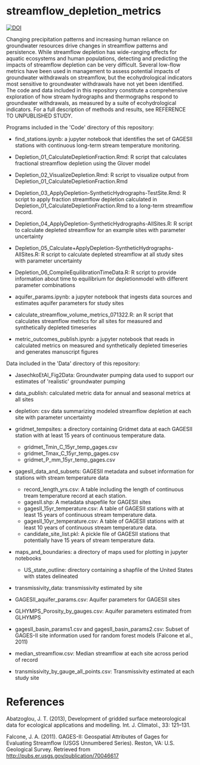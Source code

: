 # streamflow_depletion_metrics

[![DOI](https://zenodo.org/badge/390171336.svg)](https://zenodo.org/badge/latestdoi/390171336)

Changing precipitation patterns and increasing human reliance on groundwater resources drive changes in streamflow patterns and persistence. 
While streamflow depletion has wide-ranging effects for aquatic ecosystems and human populations, detecting and predicting the impacts of
streamflow depletion can be very difficult. Several low-flow metrics have been used in management to assess potential impacts of groundwater
withdrawals on streamflow, but the ecohydrological indicators most sensitive to groundwater withdrawals have not yet been identified. The code 
and data included in this repository constitute a comprehensive exploration of how stream hydrographs and thermographs respond to 
groundwater withdrawals, as measured by a suite of ecohydrological indicators. For a full description of methods and results, see 
REFERENCE TO UNPUBLISHED STUDY.

Programs included in the 'Code' directory of this repository:

- find_stations.ipynb: a jupyter notebook that identifies the set of GAGESII stations with continuous long-term stream temperature monitoring.

- Depletion_01_CalculateDepletionFraction.Rmd: R script that calculates fractional streamflow depletion using the Glover model

- Depletion_02_VisualizeDepletion.Rmd: R script to visualize output from Depletion_01_CalculateDepletionFraction.Rmd

- Depletion_03_ApplyDepletion-SyntheticHydrographs-TestSite.Rmd: R script to apply fraction streamflow depletion calculated in Depletion_01_CalculateDepletionFraction.Rmd to a long-term streamflow record.

- Depletion_04_ApplyDepletion-SyntheticHydrographs-AllSites.R: R script to calculate depleted streamflow for an example sites with parameter uncertainty

- Depletion_05_Calculate+ApplyDepletion-SyntheticHydrographs-AllSites.R: R script to calculate depleted streamflow at all study sites with parameter uncertainty

- Depletion_06_CompileEquilibrationTimeData.R: R script to provide information about time to equilibrium for depletionmodel with different parameter combinations

- aquifer_params.ipynb: a jupyter notebook that ingests data sources and estimates aquifer parameters for study sites

- calculate_streamflow_volume_metrics_071322.R: an R script that calculates streamflow metrics for all sites for measured and synthetically depleted timeseries

- metric_outcomes_publish.ipynb: a jupyter notebook that reads in calculated metrics on measured and synthetically depleted timeseries and generates manuscript figures

Data included in the 'Data' directory of this repository:

- JasechkoEtAl_Fig2Data: Groundwater pumping data used to support our estimates of 'realistic' groundwater pumping
- data_publish: calculated metric data for annual and seasonal metrics at all sites
- depletion: csv data summarizing modeled streamflow depletion at each site with parameter uncertainty

- gridmet_tempsites: a directory containing Gridmet data at each GAGESII station with at least 15 years of continuous temperature data.

     - gridmet_Tmin_C_15yr_temp_gages.csv
     - gridmet_Tmax_C_15yr_temp_gages.csv
     - gridmet_P_mm_15yr_temp_gages.csv

- gagesII_data_and_subsets: GAGESII metadata and subset information for stations with stream temperature data

     - record_length_yrs.csv: A table including the length of continuous tream temperature record at each station.
     - gagesII.shp: A metadata shapefile for GAGESII sites
     - gagesII_15yr_temperature.csv: A table of GAGESII stations with at least 15 years of continuous stream temperature data.
     - gagesII_10yr_temperature.csv: A table of GAGESII stations with at least 10 years of continuous stream temperature data.
     - candidate_site_list.pkl: A pickle file of GAGESII stations that potentially have 15 years of stream temperature data.

- maps_and_boundaries: a directory of maps used for plotting in jupyter notebooks

     - US_state_outline: directory containing a shapfile of the United States with states delineated

- transmissivity_data: transmissivity estimated by site
- GAGESII_aquifer_params.csv: Aquifer parameters for GAGESII sites
- GLHYMPS_Porosity_by_gauges.csv: Aquifer parameters estimated from GLHYMPS
- gagesII_basin_params1.csv and gagesII_basin_params2.csv: Subset of GAGES-II site information used for random forest models (Falcone et al., 2011)
- median_streamflow.csv: Median streamflow at each site across period of record
- transmissivity_by_gauge_all_points.csv: Transmissivity estimated at each study site



# References
Abatzoglou, J. T. (2013), Development of gridded surface meteorological data for ecological applications and modelling. Int. J. Climatol., 33: 121–131.

Falcone, J. A. (2011). GAGES-II: Geospatial Attributes of Gages for Evaluating Streamflow (USGS Unnumbered Series). Reston, VA: U.S. Geological Survey. Retrieved from http://pubs.er.usgs.gov/publication/70046617
